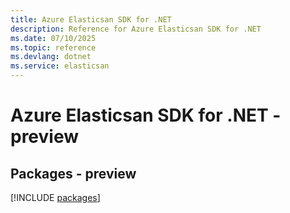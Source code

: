 ```yaml
---
title: Azure Elasticsan SDK for .NET
description: Reference for Azure Elasticsan SDK for .NET
ms.date: 07/10/2025
ms.topic: reference
ms.devlang: dotnet
ms.service: elasticsan
---
```

# Azure Elasticsan SDK for .NET - preview
## Packages - preview
[!INCLUDE [packages](elasticsan-index.md)]